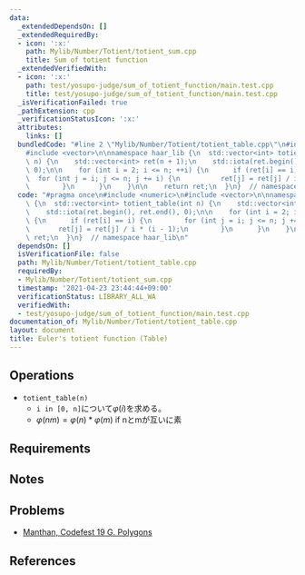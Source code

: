 ```yaml
---
data:
  _extendedDependsOn: []
  _extendedRequiredBy:
  - icon: ':x:'
    path: Mylib/Number/Totient/totient_sum.cpp
    title: Sum of totient function
  _extendedVerifiedWith:
  - icon: ':x:'
    path: test/yosupo-judge/sum_of_totient_function/main.test.cpp
    title: test/yosupo-judge/sum_of_totient_function/main.test.cpp
  _isVerificationFailed: true
  _pathExtension: cpp
  _verificationStatusIcon: ':x:'
  attributes:
    links: []
  bundledCode: "#line 2 \"Mylib/Number/Totient/totient_table.cpp\"\n#include <numeric>\n\
    #include <vector>\n\nnamespace haar_lib {\n  std::vector<int> totient_table(int\
    \ n) {\n    std::vector<int> ret(n + 1);\n    std::iota(ret.begin(), ret.end(),\
    \ 0);\n\n    for (int i = 2; i <= n; ++i) {\n      if (ret[i] == i) {\n      \
    \  for (int j = i; j <= n; j += i) {\n          ret[j] = ret[j] / i * (i - 1);\n\
    \        }\n      }\n    }\n\n    return ret;\n  }\n}  // namespace haar_lib\n"
  code: "#pragma once\n#include <numeric>\n#include <vector>\n\nnamespace haar_lib\
    \ {\n  std::vector<int> totient_table(int n) {\n    std::vector<int> ret(n + 1);\n\
    \    std::iota(ret.begin(), ret.end(), 0);\n\n    for (int i = 2; i <= n; ++i)\
    \ {\n      if (ret[i] == i) {\n        for (int j = i; j <= n; j += i) {\n   \
    \       ret[j] = ret[j] / i * (i - 1);\n        }\n      }\n    }\n\n    return\
    \ ret;\n  }\n}  // namespace haar_lib\n"
  dependsOn: []
  isVerificationFile: false
  path: Mylib/Number/Totient/totient_table.cpp
  requiredBy:
  - Mylib/Number/Totient/totient_sum.cpp
  timestamp: '2021-04-23 23:44:44+09:00'
  verificationStatus: LIBRARY_ALL_WA
  verifiedWith:
  - test/yosupo-judge/sum_of_totient_function/main.test.cpp
documentation_of: Mylib/Number/Totient/totient_table.cpp
layout: document
title: Euler's totient function (Table)
---
```


## Operations

- `totient_table(n)`
	- `i in [0, n]`について$\varphi(i)$を求める。
	- $\varphi(nm) = \varphi(n) * \varphi(m)$ if nとmが互いに素

## Requirements

## Notes

## Problems

- [Manthan, Codefest 19 G. Polygons](https://codeforces.com/contest/1208/problem/G)

## References
